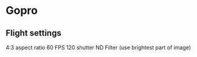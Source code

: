 # Gopro

## Flight settings

4:3 aspect ratio
60 FPS
120 shutter
ND Filter (use brightest part of image)
